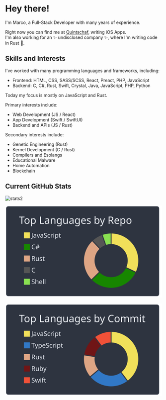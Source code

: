 # Hey there!
I'm Marco, a Full-Stack Developer with many years of experience.

Right now you can find me at [Quintschaf], writing iOS Apps.<br>
I'm also working for an ✨ undisclosed company ✨, where I'm writing code in Rust 🦀.

## Skills and Interests

I've worked with many programming languages and frameworks, including:

- Frontend: HTML, CSS, SASS/SCSS, React, Preact, PHP, JavaScript
- Backend: C, C#, Rust, Swift, Crystal, Java, JavaScript, PHP, Python

Today my focus is mostly on JavaScript and Rust.

Primary interests include:
- Web Development (JS / React)
- App Development (Swift / SwiftUI)
- Backend and APIs (JS / Rust)

Secondary interests include:
- Genetic Engineering (Rust)
- Kernel Development (C / Rust)
- Compilers and Esolangs
- Educational Malware
- Home Automation
- Blockchain

## Current GitHub Stats
![stats2]

<!-- ![img1] -->
![img2]&nbsp;&nbsp;&nbsp;![img3]

<!-- Links -->

[Quintschaf]: https://github.com/Quintschaf
[Compeon]: https://github.com/compeon
<!-- [img1]: https://raw.githubusercontent.com/SplittyDev/splittydev/master/profile-summary-card-output/github_dark/0-profile-details.svg -->
[img2]: https://raw.githubusercontent.com/SplittyDev/splittydev/master/profile-summary-card-output/nord_dark/1-repos-per-language.svg
[img3]: https://raw.githubusercontent.com/SplittyDev/splittydev/master/profile-summary-card-output/nord_dark/2-most-commit-language.svg
[stats]: https://github-readme-stats.vercel.app/api?username=splittydev&count_private=true&show_icons=true&hide_border=true
[stats2]: https://github-readme-stats.vercel.app/api?username=splittydev&count_private=true&theme=nord&show_icons=true&hide_border=false
